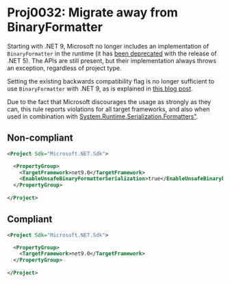 # Proj0032: Migrate away from BinaryFormatter
Starting with .NET 9, Microsoft no longer includes an implementation of
`BinaryFormatter` in the runtime (it has [been deprecated](https://learn.microsoft.com/en-us/dotnet/core/compatibility/serialization/5.0/binaryformatter-serialization-obsolete)
with the release of .NET 5). The APIs are still present, but their
implementation always throws an exception, regardless of project type.

Setting the existing backwards compatibility flag is no longer sufficient
to use `BinaryFormatter` with .NET 9, as is explained in [this blog post](https://devblogs.microsoft.com/dotnet/binaryformatter-removed-from-dotnet-9/).

Due to the fact that Microsoft discourages the usage as strongly as they
can, this rule reports violations for all target frameworks, and
also when used in combination with [System.Runtime.Serialization.Formatters"](https://learn.microsoft.com/en-us/dotnet/standard/serialization/binaryformatter-migration-guide/compatibility-package).

## Non-compliant
``` XML
<Project Sdk="Microsoft.NET.Sdk">

  <PropertyGroup>
    <TargetFramework>net9.0</TargetFramework>
	<EnableUnsafeBinaryFormatterSerialization>true</EnableUnsafeBinaryFormatterSerialization>
  </PropertyGroup>
  
</Project>
```

## Compliant
``` XML
<Project Sdk="Microsoft.NET.Sdk">

  <PropertyGroup>
    <TargetFramework>net9.0</TargetFramework>
  </PropertyGroup>
  
</Project>
```
